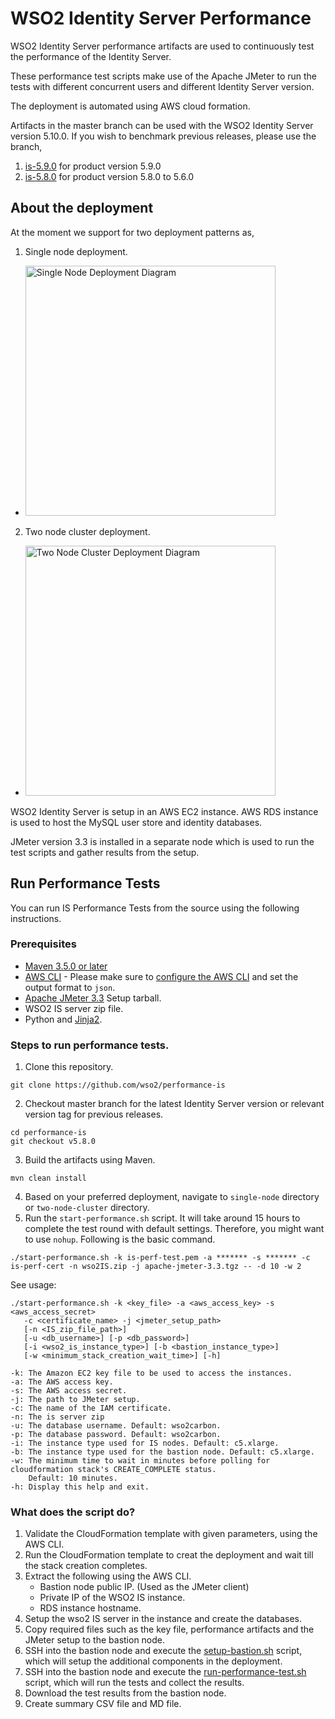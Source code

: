 # WSO2 Identity Server Performance

WSO2 Identity Server performance artifacts are used to continuously test the performance of the Identity Server.

These performance test scripts make use of the Apache JMeter to run the tests with different concurrent users and different Identity Server version.

The deployment is automated using AWS cloud formation. 

Artifacts in the master branch can be used with the WSO2 Identity Server version 5.10.0. If you wish to
 benchmark previous releases, please use the branch, 
 1. [is-5.9.0](https://github.com/wso2/performance-is/tree/is-5.9.0) for product version 5.9.0
 2. [is-5.8.0](https://github.com/wso2/performance-is/tree/is-5.8.0) for  product version 5.8.0 to 5.6.0
 
## About the deployment

At the moment we support for two deployment patterns as,
1. Single node deployment.
  - <img src="common/images/deployment-diagram-singlenode.png" height="400" alt="Single Node Deployment Diagram">

2. Two node cluster deployment.
  - <img src="common/images/deployment-diagram-twonode-cluster.png" height="400" alt="Two Node Cluster Deployment Diagram">

WSO2 Identity Server is setup in an AWS EC2 instance. AWS RDS instance is used to host the MySQL user store and identity databases.

JMeter version 3.3 is installed in a separate node which is used to run the test scripts and gather results from the setup.


## Run Performance Tests

You can run IS Performance Tests from the source using the following instructions.

### Prerequisites

* [Maven 3.5.0 or later](https://maven.apache.org/download.cgi)
* [AWS CLI](https://aws.amazon.com/cli/) - Please make sure to [configure the AWS CLI](https://docs.aws.amazon.com/cli/latest/userguide/cli-chap-getting-started.html) and set the output format to `json`.
* [Apache JMeter 3.3](https://jmeter.apache.org/) Setup tarball.
* WSO2 IS server zip file.
* Python and [Jinja2](http://jinja.pocoo.org/docs/2.10/).

### Steps to run performance tests.

1. Clone this repository.

```console
git clone https://github.com/wso2/performance-is
```
2. Checkout master branch for the latest Identity Server version or relevant version tag for previous releases.
```console
cd performance-is
git checkout v5.8.0
```
3. Build the artifacts using Maven.
```console
mvn clean install
```

4. Based on your preferred deployment, navigate to `single-node` directory or `two-node-cluster` directory.
4. Run the `start-performance.sh` script. It will take around 15 hours to complete the test round with default settings. Therefore, you might want to use `nohup`. Following is the basic command.
```console
./start-performance.sh -k is-perf-test.pem -a ******* -s ******* -c is-perf-cert -n wso2IS.zip -j apache-jmeter-3.3.tgz -- -d 10 -w 2
```

See usage:

```console
./start-performance.sh -k <key_file> -a <aws_access_key> -s <aws_access_secret>
   -c <certificate_name> -j <jmeter_setup_path>
   [-n <IS_zip_file_path>]
   [-u <db_username>] [-p <db_password>]
   [-i <wso2_is_instance_type>] [-b <bastion_instance_type>]
   [-w <minimum_stack_creation_wait_time>] [-h]

-k: The Amazon EC2 key file to be used to access the instances.
-a: The AWS access key.
-s: The AWS access secret.
-j: The path to JMeter setup.
-c: The name of the IAM certificate.
-n: The is server zip
-u: The database username. Default: wso2carbon.
-p: The database password. Default: wso2carbon.
-i: The instance type used for IS nodes. Default: c5.xlarge.
-b: The instance type used for the bastion node. Default: c5.xlarge.
-w: The minimum time to wait in minutes before polling for cloudformation stack's CREATE_COMPLETE status.
    Default: 10 minutes.
-h: Display this help and exit.
```

### What does the script do?
1. Validate the CloudFormation template with given parameters, using the AWS CLI.
2. Run the CloudFormation template to creat the deployment and wait till the stack creation completes.
3. Extract the following using the AWS CLI.
   * Bastion node public IP. (Used as the JMeter client)
   * Private IP of the WSO2 IS instance.
   * RDS instance hostname.
4. Setup the wso2 IS server in the instance and create the databases.
5. Copy required files such as the key file, performance artifacts and the JMeter setup to the bastion node.
6. SSH into the bastion node and execute the [setup-bastion.sh](single-node/setup/README.md) script, which will setup the additional components in the deployment.
7. SSH into the bastion node and execute the [run-performance-test.sh](common/jmeter/README.md) script, which will run the tests and collect the results.
8. Download the test results from the bastion node.
9. Create summary CSV file and MD file.

